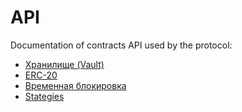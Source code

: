 # API

Documentation of contracts API used by the protocol:&#x20;

* [Хранилище (Vault)](vault.md)
* [ERC-20](erc-20-1.md)
* [Временная блокировка](timelock.md)
* [Stategies](strategies.md)

